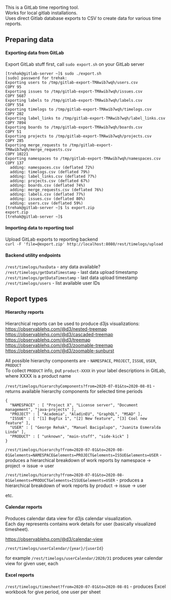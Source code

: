 This is a GitLab time reporting tool.  
Works for local gitlab installations.  
Uses direct Gitlab database exports to CSV to create data for various time reports. 

## Preparing data

#### Exporting data from GitLab

Export GitLab stuff first, call `sudo export.sh` on your GitLab server

```$bash
[trehak@gitlab-server ~]$ sudo ./export.sh 
[sudo] password for trehak: 
Exporting users to /tmp/gitlab-export-TMAwib7wqh/users.csv
COPY 95
Exporting issues to /tmp/gitlab-export-TMAwib7wqh/issues.csv
COPY 5687
Exporting labels to /tmp/gitlab-export-TMAwib7wqh/labels.csv
COPY 554
Exporting timelogs to /tmp/gitlab-export-TMAwib7wqh/timelogs.csv
COPY 202
Exporting label_links to /tmp/gitlab-export-TMAwib7wqh/label_links.csv
COPY 7894
Exporting boards to /tmp/gitlab-export-TMAwib7wqh/boards.csv
COPY 51
Exporting projects to /tmp/gitlab-export-TMAwib7wqh/projects.csv
COPY 285
Exporting merge_requests to /tmp/gitlab-export-TMAwib7wqh/merge_requests.csv
COPY 10221
Exporting namespaces to /tmp/gitlab-export-TMAwib7wqh/namespaces.csv
COPY 137
  adding: namespaces.csv (deflated 72%)
  adding: timelogs.csv (deflated 79%)
  adding: label_links.csv (deflated 77%)
  adding: projects.csv (deflated 67%)
  adding: boards.csv (deflated 74%)
  adding: merge_requests.csv (deflated 76%)
  adding: labels.csv (deflated 77%)
  adding: issues.csv (deflated 80%)
  adding: users.csv (deflated 59%)
[trehak@gitlab-server ~]$ ls export.zip
export.zip
[trehak@gitlab-server ~]$ 

```
#### Importing data to reporting tool

Upload GitLab exports to reporting backend  
`curl -F 'file=@export.zip' http://localhost:8080/rest/timelogs/upload`

#### Backend utility endpoints
  
`/rest/timelogs/hasData` - any data available?
`/rest/timelogs/getDataTimestamp` - last data upload timestamp
`/rest/timelogs/getDataTimestamp` - last data upload timestamp
`/rest/timelogs/users` - list available user IDs

## Report types

#### Hierarchy reports

Hierarchical reports can be used to produce d3js visualizations:  
https://observablehq.com/@d3/nested-treemap
https://observablehq.com/@d3/cascaded-treemap
https://observablehq.com/@d3/treemap
https://observablehq.com/@d3/zoomable-treemap
https://observablehq.com/@d3/zoomable-sunburst 

All possible hierarchy components are - `NAMESPACE`, `PROJECT`, `ISSUE`, `USER`, `PRODUCT`  
To collect `PRODUCT` info, put `product-XXXX` in your label descriptions in GitLab, where XXXX is a product name


`/rest/timelogs/hierarchyComponents?from=2020-07-01&to=2020-08-01` - returns available hierarchy components for selected time periods 

```$json
{
  "NAMESPACE" : [ "Project X", "License server", "Document management", "java-projects" ],
  "PROJECT" : [ "Academia", "AladinEU", "GraphQL", "MSAD" ],
  "ISSUE" : [ "[1] Bugfix 1", "[2] New feature", "[3] Cool new feature" ],
  "USER" : [ "George Rehak", "Manuel Bacigalupo", "Juanita Esmeralda Linda" ],
  "PRODUCT" : [ "unknown", "main-stuff", "side-kick" ]
}
```

`/rest/timelogs/hierarchy?from=2020-07-01&to=2020-08-01&elements=NAMESPACE&elements=PROJECT&elements=ISSUE&elements=USER` - produces a hierarchical breakdown of work reports by namespace -> project -> issue -> user

`/rest/timelogs/hierarchy?from=2020-07-01&to=2020-08-01&elements=PRODUCT&elements=ISSUE&elements=USER` - produces a hierarchical breakdown of work reports by product -> issue -> user

etc. 



#### Calendar reports

Produces calendar data view for d3js calendar visualization.   
Each day represents contains work details for user (basically visualized timesheet).     

https://observablehq.com/@d3/calendar-view

`/rest/timelogs/userCalendar/{year}/{userId}`

for example `/rest/timelogs/userCalendar/2020/31` produces year calendar view for given user, each


#### Excel reports

`/rest/timelogs/timesheet?from=2020-07-01&to=2020-08-01` - produces Excel workbook for give period, one user per sheet